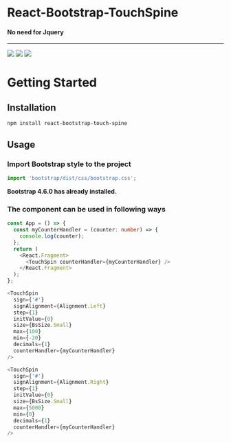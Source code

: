 # React-Bootstrap-TouchSpine
#### No need for Jquery
<HR />

![](https://i.ibb.co/XyxSGt6/touch-Spine-without-Sign.png)
![](https://i.ibb.co/d2Wh6CD/touch-Spine-left-Sign.png)
![](https://i.ibb.co/nBFW3yM/touch-Spine-right-Sign.png)



# Getting Started

## Installation

`npm install react-bootstrap-touch-spine`

## Usage

### Import Bootstrap style to the project

```js
import 'bootstrap/dist/css/bootstrap.css';
```

**Bootstrap 4.6.0 has already installed.**

### The component can be used in following ways

```ts
const App = () => {
  const myCounterHandler = (counter: number) => {
    console.log(counter);
  };
  return (
    <React.Fragment>
      <TouchSpin counterHandler={myCounterHandler} />
    </React.Fragment>
  );
};
```

```ts
<TouchSpin
  sign={'#'}
  signAlignment={Alignment.Left}
  step={1}
  initValue={0}
  size={BsSize.Small}
  max={100}
  min={-20}
  decimals={1}
  counterHandler={myCounterHandler}
/>
```

```ts
<TouchSpin
  sign={'#'}
  signAlignment={Alignment.Right}
  step={1}
  initValue={0}
  size={BsSize.Small}
  max={5000}
  min={0}
  decimals={1}
  counterHandler={myCounterHandler}
/>
```
